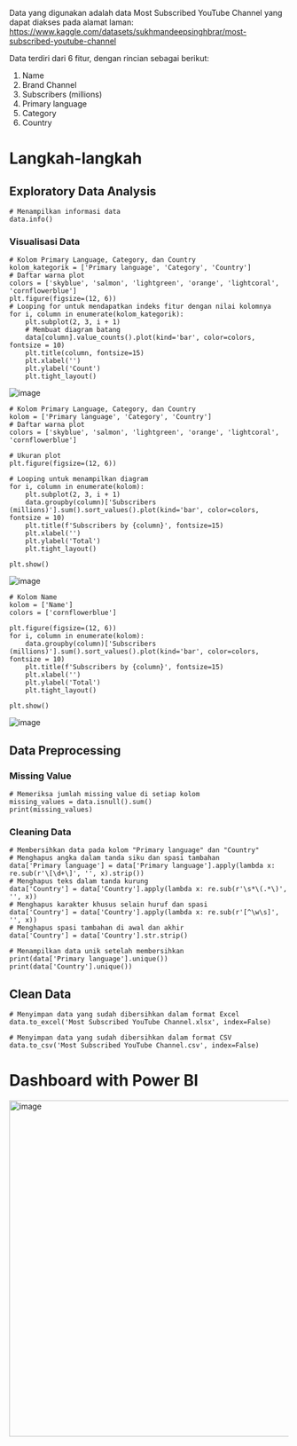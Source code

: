 Data yang digunakan adalah data Most Subscribed YouTube Channel yang dapat diakses pada alamat laman: 
https://www.kaggle.com/datasets/sukhmandeepsinghbrar/most-subscribed-youtube-channel

Data terdiri dari 6 fitur, dengan rincian sebagai berikut:
1. Name
2. Brand Channel
3. Subscribers (millions)
4. Primary language
5. Category
6. Country

# Langkah-langkah #
## Exploratory Data Analysis ##
```
# Menampilkan informasi data
data.info()
```
### Visualisasi Data ###
```
# Kolom Primary Language, Category, dan Country
kolom_kategorik = ['Primary language', 'Category', 'Country']
# Daftar warna plot
colors = ['skyblue', 'salmon', 'lightgreen', 'orange', 'lightcoral', 'cornflowerblue']
plt.figure(figsize=(12, 6))
# Looping for untuk mendapatkan indeks fitur dengan nilai kolomnya
for i, column in enumerate(kolom_kategorik):
    plt.subplot(2, 3, i + 1)
    # Membuat diagram batang
    data[column].value_counts().plot(kind='bar', color=colors, fontsize = 10)
    plt.title(column, fontsize=15)
    plt.xlabel('')
    plt.ylabel('Count')
    plt.tight_layout()
```
![image](https://github.com/Ivanrasyid89/Portofolio.github.io/assets/98071016/6168da81-3948-43a4-9267-5a3503920e7d)

```
# Kolom Primary Language, Category, dan Country
kolom = ['Primary language', 'Category', 'Country']
# Daftar warna plot
colors = ['skyblue', 'salmon', 'lightgreen', 'orange', 'lightcoral', 'cornflowerblue']

# Ukuran plot
plt.figure(figsize=(12, 6))

# Looping untuk menampilkan diagram
for i, column in enumerate(kolom):
    plt.subplot(2, 3, i + 1)
    data.groupby(column)['Subscribers (millions)'].sum().sort_values().plot(kind='bar', color=colors, fontsize = 10)
    plt.title(f'Subscribers by {column}', fontsize=15)
    plt.xlabel('')
    plt.ylabel('Total')
    plt.tight_layout()

plt.show()
```
![image](https://github.com/Ivanrasyid89/Portofolio.github.io/assets/98071016/3eaabe7d-fa0a-4a76-adf8-5bdf7830be73)

```
# Kolom Name
kolom = ['Name']
colors = ['cornflowerblue']

plt.figure(figsize=(12, 6))
for i, column in enumerate(kolom):
    data.groupby(column)['Subscribers (millions)'].sum().sort_values().plot(kind='bar', color=colors, fontsize = 10)
    plt.title(f'Subscribers by {column}', fontsize=15)
    plt.xlabel('')
    plt.ylabel('Total')
    plt.tight_layout()

plt.show()
```
![image](https://github.com/Ivanrasyid89/Portofolio.github.io/assets/98071016/0efba9e5-29fb-466f-a0fb-f998200ea0c4)

## Data Preprocessing ##
### Missing Value ###
```
# Memeriksa jumlah missing value di setiap kolom
missing_values = data.isnull().sum()
print(missing_values)
```
### Cleaning Data ###
```
# Membersihkan data pada kolom "Primary language" dan "Country"
# Menghapus angka dalam tanda siku dan spasi tambahan
data['Primary language'] = data['Primary language'].apply(lambda x: re.sub(r'\[\d+\]', '', x).strip())
# Menghapus teks dalam tanda kurung
data['Country'] = data['Country'].apply(lambda x: re.sub(r'\s*\(.*\)', '', x))
# Menghapus karakter khusus selain huruf dan spasi
data['Country'] = data['Country'].apply(lambda x: re.sub(r'[^\w\s]', '', x))
# Menghapus spasi tambahan di awal dan akhir
data['Country'] = data['Country'].str.strip()

# Menampilkan data unik setelah membersihkan
print(data['Primary language'].unique())
print(data['Country'].unique())
```

## Clean Data ##
```
# Menyimpan data yang sudah dibersihkan dalam format Excel
data.to_excel('Most Subscribed YouTube Channel.xlsx', index=False)

# Menyimpan data yang sudah dibersihkan dalam format CSV
data.to_csv('Most Subscribed YouTube Channel.csv', index=False)
```

# Dashboard with Power BI #
<img width="606" alt="image" src="https://github.com/Ivanrasyid89/Portofolio.github.io/assets/98071016/26117be2-8949-44eb-99c6-feefbd410ba2">


